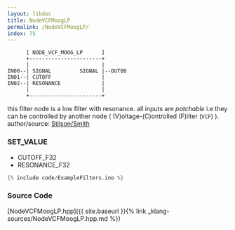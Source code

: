 ```yaml
---
layout: libdoc
title: NodeVCFMoogLP
permalink: /NodeVCFMoogLP/
index: 75
---
```


          [ NODE_VCF_MOOG_LP      ]       
          +-----------------------+       
          |                       |       
    IN00--| SIGNAL         SIGNAL |--OUT00
    IN01--| CUTOFF                |       
    IN02--| RESONANCE             |       
          |                       |       
          +-----------------------+       

this filter node is a low filter with resonance. all inputs are *patchable* i.e they can be controlled by another node ( (V)oltage-(C)ontrolled (F)ilter (`VCF`) ). author/source: [Stilson/Smith](https://www.musicdsp.org/en/latest/Filters/26-moog-vcf-variation-2.html)

### SET_VALUE

- CUTOFF_F32
- RESONANCE_F32


```c
{% include code/ExampleFilters.ino %}
```

### Source Code

[NodeVCFMoogLP.hpp]({{ site.baseurl }}{% link _klang-sources/NodeVCFMoogLP.hpp.md %})

